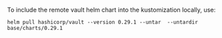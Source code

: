 To include the remote vault helm chart into the kustomization locally,
use:
```
helm pull hashicorp/vault --version 0.29.1 --untar  --untardir base/charts/0.29.1
```